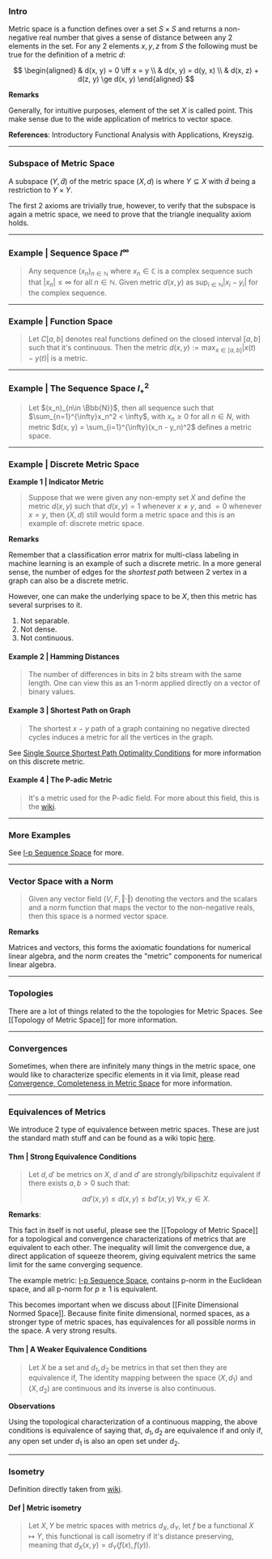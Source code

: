 ### **Intro**

Metric space is a function defines over a set $S\times S$ and returns a non-negative real number that gives a sense of distance between any 2 elements in the set. For any 2 elements $x, y, z$ from $S$ the following must be true for the definition of a metric $d$: 

$$
\begin{aligned}
    & d(x, y) = 0 \iff x = y
    \\
    & d(x, y) = d(y, x)
    \\
    & d(x, z) + d(z, y) \ge d(x, y)
\end{aligned}
$$

**Remarks**

Generally, for intuitive purposes, element of the set $X$ is called point. This make sense due to the wide application of metrics to vector space. 

**References**:
Introductory Functional Analysis with Applications, Kreyszig.

---
### **Subspace of Metric Space**

A subspace $(Y, \tilde d)$ of the metric space $(X, d)$ is where $Y\subseteq X$ with $\tilde d$ being a restriction to $Y\times Y$. 

The first 2 axioms are trivially true, however, to verify that the subspace is again a metric space, we need to prove that the triangle inequality axiom holds. 

---
### **Example | Sequence Space $l^\infty$**

> Any sequence $(x_n)_{n\in \mathbb N}$ where $x_n\in \mathbb C$ is a complex sequence such that $|x_n|\le \infty$ for all $n\in \mathbb N$. Given metric $d(x, y)$ as $\sup_{i\in \mathbb N}|x_i - y_i|$ for the complex sequence. 

---
### **Example | Function Space**

> Let $C[a, b]$ denotes real functions defined on the closed interval $[a, b]$ such that it's continuous. Then the metric $d(x, y) := \max_{x\in [a, b]} |x(t) - y(t)|$ is a metric. 

---
### **Example | The Sequence Space $l_+^2$**
> Let $(x_n)_{n\in \Bbb{N}}$, then all sequence such that $\sum_{n=1}^{\infty}x_n^2 < \infty$, with $x_n \ge 0$ for all $n\in N$, with metric $d(x, y) = \sum_{i=1}^{\infty}(x_n - y_n)^2$ defines a metric space. 


---
### **Example | Discrete Metric Space**


**Example 1 | Indicator Metric**
> Suppose that we were given any non-empty set $X$ and define the metric $d(x, y)$ such that $d(x, y) = 1$ whenever $x \neq y$, and $=0$ whenever $x = y$, then $(X, d)$ still would form a metric space and this is an example of: discrete metric space. 

**Remarks** 

Remember that a classification error matrix for multi-class labeling in machine learning is an example of such a discrete metric. In a more general sense, the number of edges for the *shortest path* between 2 vertex in a graph can also be a discrete metric. 

However, one can make the underlying space to be $X$, then this metric has several surprises to it.
1. Not separable. 
2. Not dense. 
3. Not continuous. 


#### **Example 2 | Hamming Distances**
> The number of differences in bits in 2 bits stream with the same length. One can view this as an 1-norm applied directly on a vector of binary values. 

#### **Example 3 | Shortest Path on Graph**
> The shortest $x-y$ path of a graph containing no negative directed cycles induces a metric for all the vertices in the graph. 

See [Single Source Shortest Path Optimality Conditions](../../CSE%20000%20Basics%20Algorithms/Single%20Source%20Shortest%20Path%20Optimality%20Conditions.md) for more information on this discrete metric. 

#### **Example 4 | The P-adic Metric** 
> It's a metric used for the P-adic field. For more about this field, this is the [wiki](https://en.wikipedia.org/wiki/P-adic_number). 

---
### **More Examples**

See [l-p Sequence Space](../l-p%20Sequence%20Space.md) for more. 

---
### **Vector Space with a Norm**

> Given any vector field $(V, F, \Vert\cdot \Vert)$ denoting the vectors and the scalars and a norm function that maps the vector to the non-negative reals, then this space is a normed vector space. 

**Remarks**

Matrices and vectors, this forms the axiomatic foundations for numerical linear algebra, and the norm creates the "metric" components for numerical linear algebra. 

---
### **Topologies**

There are a lot of things related to the the topologies for Metric Spaces. See [[Topology of Metric Space]] for more information. 


---
### **Convergences**

Sometimes, when there are infinitely many things in the metric space, one would like to characterize specific elements in it via limit, please read [Convergence, Completeness in Metric Space](Convergence,%20Completeness%20in%20Metric%20Space.md) for more information. 

---
### **Equivalences of Metrics**

We introduce 2 type of equivalence between metric spaces. These are just the standard math stuff and can be found as a wiki topic [here](https://en.wikipedia.org/wiki/Equivalence_of_metrics). 

#### **Thm | Strong Equivalence Conditions**
> Let $d, d'$ be metrics on $X$, $d$ and $d'$ are strongly/bilipschitz equivalent if there exists $a, b > 0$ such that: 
> 
> $$
> ad'(x, y) \le d(x, y) \le bd'(x, y) \; \forall x, y\in X. 
> $$

**Remarks**: 

This fact in itself is not useful, please see the [[Topology of Metric Space]] for a topological and convergence characterizations of metrics that are equivalent to each other. The inequality will limit the convergence due, a direct application of squeeze theorem, giving equivalent metrics the same limit for the same converging sequence. 

The example metric: [l-p Sequence Space](../l-p%20Sequence%20Space.md), contains p-norm in the Euclidean space, and all p-norm for $p \ge 1$ is equivalent. 

This becomes important when we discuss about [[Finite Dimensional Normed Space]]. Because finite finite dimensional, normed spaces, as a stronger type of metric spaces, has equivalences for all possible norms in the space. A very strong results. 


#### **Thm | A Weaker Equivalence Conditions**
> Let $X$ be a set and $d_1, d_2$ be metrics in that set then they are equivalence if, The identity mapping between the space $(X, d_1)$ and $(X, d_2)$ are continuous and its inverse is also continuous. 

**Observations**

Using the topological characterization of a continuous mapping, the above conditions is equivalence of saying that, $d_1, d_2$ are equivalence if and only if, any open set under $d_1$ is also an open set under $d_2$. 



---
### **Isometry**

Definition directly taken from [wiki](https://en.wikipedia.org/wiki/Isometry). 

#### **Def | Metric isometry**

> Let $X,Y$ be metric spaces with metrics $d_X, d_Y$, let $f$ be a functional $X\mapsto Y$, this functional is call isometry if it's distance preserving, meaning that $d_X(x, y) = d_Y(f(x), f(y))$. 